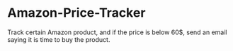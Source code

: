 # Amazon-Price-Tracker
Track certain Amazon product, and if the price is below 60$, send an email saying it is time to buy the product.
